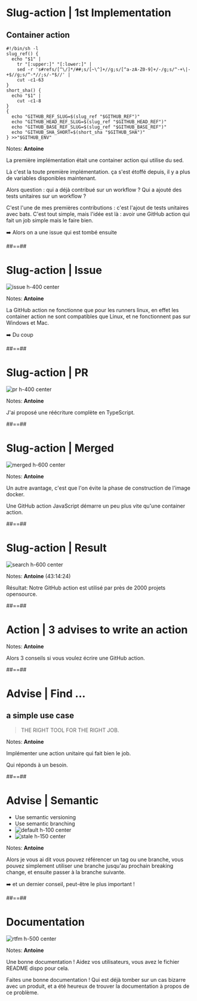 <!-- .slide: class="with-code max-height" -->

# Slug-action | 1st Implementation

## Container action

```shell
#!/bin/sh -l
slug_ref() {
  echo "$1" |
    tr "[:upper:]" "[:lower:]" |
    sed -r 's#refs/[^\/]*/##;s/[~\^]+//g;s/[^a-zA-Z0-9]+/-/g;s/^-+\|-+$//g;s/^-*//;s/-*$//' |
    cut -c1-63
}
short_sha() {
  echo "$1" |
    cut -c1-8
}
{
  echo "GITHUB_REF_SLUG=$(slug_ref "$GITHUB_REF")"
  echo "GITHUB_HEAD_REF_SLUG=$(slug_ref "$GITHUB_HEAD_REF")"
  echo "GITHUB_BASE_REF_SLUG=$(slug_ref "$GITHUB_BASE_REF")"
  echo "GITHUB_SHA_SHORT=$(short_sha "$GITHUB_SHA")"
} >>"$GITHUB_ENV"
```

Notes: **Antoine**

La première implémentation était une container action qui utilise du sed.

Là c'est la toute première implémentation. ça s'est étoffé depuis, il y a plus de variables disponibles maintenant.

Alors question : qui a déjà contribué sur un workflow ? Qui a ajouté des tests unitaires sur un workflow ?

C'est l'une de mes premières contributions : c'est l'ajout de tests unitaires avec bats.
C'est tout simple, mais l'idée est là : avoir une GitHub action qui fait un job simple mais le faire bien.

➡️ Alors on a une issue qui est tombé ensuite  

##==##

# Slug-action | Issue

![issue h-400 center](./assets/images/issue-other-os.png)

Notes: **Antoine**

La GitHub action ne fonctionne que pour les runners linux, en effet les container action ne sont compatibles que Linux, et ne fonctionnent pas sur Windows et Mac.

➡️ Du coup

##==##

# Slug-action | PR

![pr h-400 center](./assets/images/issue-os-pr.png)

Notes: **Antoine**

J'ai proposé une réécriture complète en TypeScript.

##==##

# Slug-action | Merged

![merged h-600 center](./assets/images/twitter-merge-os-pr.png)

Notes: **Antoine**

Un autre avantage, c'est que l'on évite la phase de construction de l'image docker.

Une GitHub action JavaScript démarre un peu plus vite qu'une container action.

##==##

# Slug-action | Result

![search h-600 center](./assets/images/github-code-search.png)

Notes: **Antoine** (43:14:24)

Résultat: Notre GitHub action est utilisé par près de 2000 projets opensource.

##==##

<!-- .slide: class="transition sfeir-bg-red" -->

# Action | 3 advises to write an action

Notes: **Antoine**

Alors 3 conseils si vous voulez écrire une GitHub action.

##==##

# Advise | Find ...

## a simple use case

> THE RIGHT TOOL FOR THE RIGHT JOB.

Notes: **Antoine**

Implémenter une action unitaire qui fait bien le job.

Qui réponds à un besoin.

##==##

# Advise | Semantic

- Use semantic versioning
- Use semantic branching
- ![default h-100 center](./assets/images/github-default-branch.png)
- ![stale h-150 center](./assets/images/github-stale-branches.png)
<!-- .element: class="list-fragment" -->

Notes: **Antoine**

Alors je vous ai dit vous pouvez référencer un tag ou une branche, vous pouvez simplement utiliser une branche jusqu'au prochain breaking change, et ensuite passer à la branche suivante.

➡️ et un dernier conseil, peut-être le plus important !

##==##

# Documentation

![rtfm h-500 center](./assets/images/RTFM.png)

Notes: **Antoine**

Une bonne documentation ! Aidez vos utilisateurs, vous avez le fichier README dispo pour cela.

Faites une bonne documentation ! Qui est déjà tomber sur un cas bizarre avec un produit, et a été heureux de trouver la documentation à propos de ce problème.
